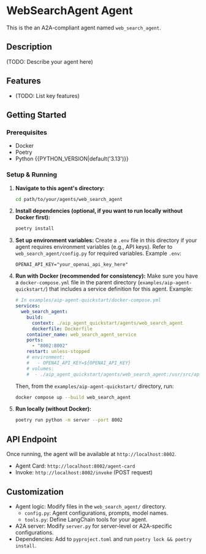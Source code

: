 # WebSearchAgent Agent

This is the an A2A-compliant agent named `web_search_agent`.

## Description

(TODO: Describe your agent here)

## Features

- (TODO: List key features)

## Getting Started

### Prerequisites

- Docker
- Poetry
- Python {{PYTHON_VERSION|default('3.13')}}

### Setup & Running

1.  **Navigate to this agent's directory:**
    ```bash
    cd path/to/your/agents/web_search_agent
    ```

2.  **Install dependencies (optional, if you want to run locally without Docker first):**
    ```bash
    poetry install
    ```

3.  **Set up environment variables:**
    Create a `.env` file in this directory if your agent requires environment variables (e.g., API keys). Refer to `web_search_agent/config.py` for required variables.
    Example `.env`:
    ```
    OPENAI_API_KEY="your_openai_api_key_here"
    ```

4.  **Run with Docker (recommended for consistency):**
    Make sure you have a `docker-compose.yml` file in the parent directory (`examples/aip-agent-quickstart/`) that includes a service definition for this agent. Example:

    ```yaml
    # In examples/aip-agent-quickstart/docker-compose.yml
    services:
      web_search_agent:
        build:
          context: ./aip_agent_quickstart/agents/web_search_agent
          dockerfile: Dockerfile
        container_name: web_search_agent_service
        ports:
          - "8002:8002"
        restart: unless-stopped
        # environment:
        #   - OPENAI_API_KEY=${OPENAI_API_KEY}
        # volumes:
        #  - ./aip_agent_quickstart/agents/web_search_agent:/usr/src/app # For live dev changes
    ```

    Then, from the `examples/aip-agent-quickstart/` directory, run:
    ```bash
    docker compose up --build web_search_agent
    ```

5.  **Run locally (without Docker):**
    ```bash
    poetry run python -m server --port 8002
    ```

## API Endpoint

Once running, the agent will be available at `http://localhost:8002`.

-   Agent Card: `http://localhost:8002/agent-card`
-   Invoke: `http://localhost:8002/invoke` (POST request)

## Customization

-   Agent logic: Modify files in the `web_search_agent/` directory.
    -   `config.py`: Agent configurations, prompts, model names.
    -   `tools.py`: Define LangChain tools for your agent.
-   A2A server: Modify `server.py` for server-level or A2A-specific configurations.
-   Dependencies: Add to `pyproject.toml` and run `poetry lock && poetry install`.
